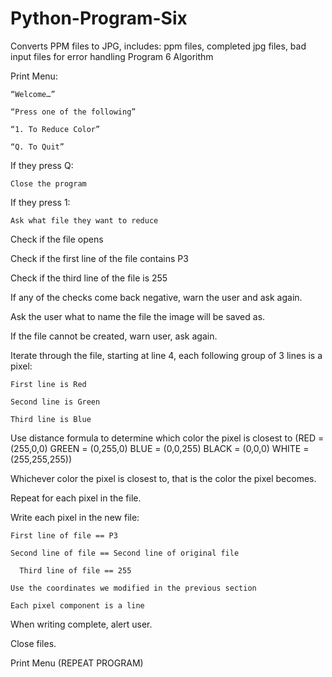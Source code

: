 # Python-Program-Six
Converts PPM files to JPG, includes: ppm files, completed jpg files, bad input files for error handling
Program 6 Algorithm

Print Menu:

  	“Welcome…”

  	“Press one of the following”

  	“1. To Reduce Color”

  	“Q. To Quit”

If they press Q:

  	Close the program

If they press 1:

  	Ask what file they want to reduce

Check if the file opens

Check if the first line of the file contains P3

Check if the third line of the file is 255

If any of the checks come back negative, warn the user and ask again.

Ask the user what to name the file the image will be saved as.  

If the file cannot be created, warn user, ask again.


Iterate through the file, starting at line 4, each following group of 3 lines is a pixel:

  	First line is Red

  	Second line is Green

  	Third line is Blue

Use distance formula to determine which color the pixel is closest to (RED = (255,0,0) GREEN = (0,255,0) BLUE = (0,0,255) BLACK = (0,0,0) WHITE = (255,255,255))

Whichever color the pixel is closest to, that is the color the pixel becomes.  

Repeat for each pixel in the file.  


Write each pixel in the new file:

  	First line of file == P3

  	Second line of file == Second line of original file

	  Third line of file == 255

  	Use the coordinates we modified in the previous section

  	Each pixel component is a line


When writing complete, alert user. 

Close files.  

Print Menu (REPEAT PROGRAM)
